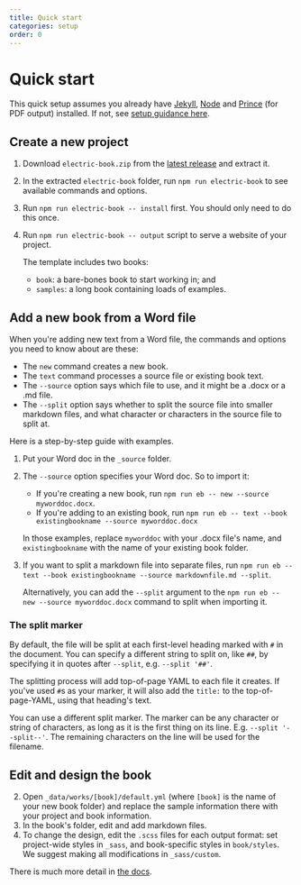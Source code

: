 ```yaml
---
title: Quick start
categories: setup
order: 0
---
```


# Quick start

This quick setup assumes you already have [Jekyll](https://jekyllrb.com/), [Node](https://nodejs.org/) and [Prince](https://www.princexml.com/) (for PDF output) installed. If not, see [setup guidance here](setting-up-your-computer).

## Create a new project

1. Download `electric-book.zip` from the [latest release](https://github.com/electricbookworks/electric-book/releases/latest) and extract it.
2. In the extracted `electric-book` folder, run `npm run electric-book` to see available commands and options.
3. Run `npm run electric-book -- install` first. You should only need to do this once.
4. Run `npm run electric-book -- output` script to serve a website of your project.

   The template includes two books:
   - `book`: a bare-bones book to start working in; and
   - `samples`: a long book containing loads of examples.

## Add a new book from a Word file

When you're adding new text from a Word file, the commands and options you need to know about are these:

- The `new` command creates a new book.
- The `text` command processes a source file or existing book text.
- The `--source` option says which file to use, and it might be a .docx or a .md file.
- The `--split` option says whether to split the source file into smaller markdown files, and what character or characters in the source file to split at.

Here is a step-by-step guide with examples.

1. Put your Word doc in the `_source` folder.
2. The `--source` option specifies your Word doc. So to import it:
   - If you're creating a new book, run `npm run eb -- new --source myworddoc.docx`.
   - If you're adding to an existing book, run `npm run eb -- text --book existingbookname --source myworddoc.docx`

   In those examples, replace `myworddoc` with your .docx file's name, and `existingbookname` with the name of your existing book folder.
3. If you want to split a markdown file into separate files, run `npm run eb -- text --book existingbookname --source markdownfile.md --split`.

   Alternatively, you can add the `--split` argument to the `npm run eb -- new --source myworddoc.docx` command to split when importing it.

### The split marker

By default, the file will be split at each first-level heading marked with `#` in the document. You can specify a different string to split on, like `##`, by specifying it in quotes after `--split`, e.g. `--split '##'`.

The splitting process will add top-of-page YAML to each file it creates. If you've used `#`s as your marker, it will also add the `title:` to the top-of-page-YAML, using that heading's text.

You can use a different split marker. The marker can be any character or string of characters, as long as it is the first thing on its line. E.g. `--split '--split--'`. The remaining characters on the line will be used for the filename.

## Edit and design the book

2. Open `_data/works/[book]/default.yml` (where `[book]` is the name of your new book folder) and replace the sample information there with your project and book information.
3. In the book's folder, edit and add markdown files.
4. To change the design, edit the `.scss` files for each output format: set project-wide styles in `_sass`, and book-specific styles in `book/styles`. We suggest making all modifications in `_sass/custom`.

There is much more detail in [the docs](../).
